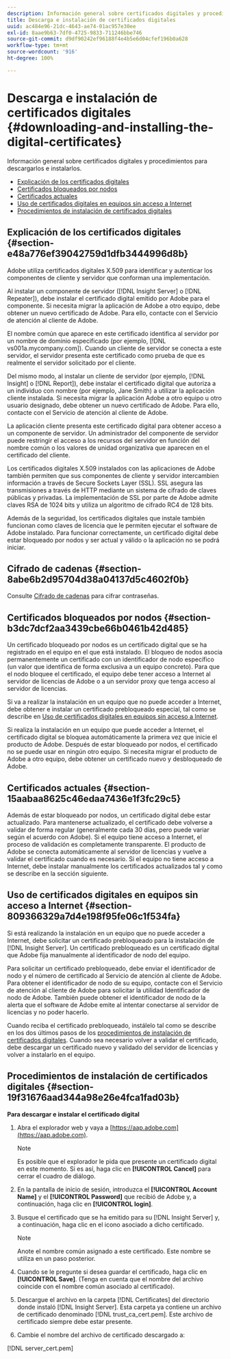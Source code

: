 ```yaml
---
description: Información general sobre certificados digitales y procedimientos para descargarlos e instalarlos.
title: Descarga e instalación de certificados digitales
uuid: ac484e96-21dc-4643-ae74-01ac957e30ee
exl-id: 8aae9b63-7df0-4725-9833-711246bbe746
source-git-commit: d9df90242ef96188f4e4b5e6d04cfef196b0a628
workflow-type: tm+mt
source-wordcount: '916'
ht-degree: 100%

---
```


# Descarga e instalación de certificados digitales {#downloading-and-installing-the-digital-certificates}

Información general sobre certificados digitales y procedimientos para descargarlos e instalarlos.

* [Explicación de los certificados digitales](../../../../../home/c-inst-svr/c-install-ins-svr/t-install-proc-inst-svr-dpu/c-dnld-dgtl-cert/c-dnld-dgtl-cert.md#section-e48a776ef39042759d1dfb3444996d8b)
* [Certificados bloqueados por nodos](../../../../../home/c-inst-svr/c-install-ins-svr/t-install-proc-inst-svr-dpu/c-dnld-dgtl-cert/c-dnld-dgtl-cert.md#section-b3dc7dcf2aa3439cbe66b0461b42d485)
* [Certificados actuales](../../../../../home/c-inst-svr/c-install-ins-svr/t-install-proc-inst-svr-dpu/c-dnld-dgtl-cert/c-dnld-dgtl-cert.md#section-15aabaa8625c46edaa7436e1f3fc29c5)
* [Uso de certificados digitales en equipos sin acceso a Internet](../../../../../home/c-inst-svr/c-install-ins-svr/t-install-proc-inst-svr-dpu/c-dnld-dgtl-cert/c-dnld-dgtl-cert.md#section-809366329a7d4e198f95fe06c1f534fa)
* [Procedimientos de instalación de certificados digitales](../../../../../home/c-inst-svr/c-install-ins-svr/t-install-proc-inst-svr-dpu/c-dnld-dgtl-cert/c-dnld-dgtl-cert.md#section-19f31676aad344a98e26e4fca1fad03b)

## Explicación de los certificados digitales {#section-e48a776ef39042759d1dfb3444996d8b}

Adobe utiliza certificados digitales X.509 para identificar y autenticar los componentes de cliente y servidor que conforman una implementación.

Al instalar un componente de servidor ([!DNL Insight Server] o [!DNL Repeater]), debe instalar el certificado digital emitido por Adobe para el componente. Si necesita migrar la aplicación de Adobe a otro equipo, debe obtener un nuevo certificado de Adobe. Para ello, contacte con el Servicio de atención al cliente de Adobe.

El nombre común que aparece en este certificado identifica al servidor por un nombre de dominio especificado (por ejemplo, [!DNL vs001a.mycompany.com]). Cuando un cliente de servidor se conecta a este servidor, el servidor presenta este certificado como prueba de que es realmente el servidor solicitado por el cliente.

Del mismo modo, al instalar un cliente de servidor (por ejemplo, [!DNL Insight] o [!DNL Report]), debe instalar el certificado digital que autoriza a un individuo con nombre (por ejemplo, Jane Smith) a utilizar la aplicación cliente instalada. Si necesita migrar la aplicación Adobe a otro equipo u otro usuario designado, debe obtener un nuevo certificado de Adobe. Para ello, contacte con el Servicio de atención al cliente de Adobe.

La aplicación cliente presenta este certificado digital para obtener acceso a un componente de servidor. Un administrador del componente de servidor puede restringir el acceso a los recursos del servidor en función del nombre común o los valores de unidad organizativa que aparecen en el certificado del cliente.

Los certificados digitales X.509 instalados con las aplicaciones de Adobe también permiten que sus componentes de cliente y servidor intercambien información a través de Secure Sockets Layer (SSL). SSL asegura las transmisiones a través de HTTP mediante un sistema de cifrado de claves públicas y privadas. La implementación de SSL por parte de Adobe admite claves RSA de 1024 bits y utiliza un algoritmo de cifrado RC4 de 128 bits.

Además de la seguridad, los certificados digitales que instale también funcionan como claves de licencia que le permiten ejecutar el software de Adobe instalado. Para funcionar correctamente, un certificado digital debe estar bloqueado por nodos y ser actual y válido o la aplicación no se podrá iniciar.

## Cifrado de cadenas {#section-8abe6b2d95704d38a04137d5c4602f0b}

Consulte [Cifrado de cadenas](../../../../../home/c-inst-svr/c-install-ins-svr/t-install-proc-inst-svr-dpu/c-dnld-dgtl-cert/string-encryption.md#concept-35da0b53650a4d7e82b240ad27f6d45a) para cifrar contraseñas.

## Certificados bloqueados por nodos {#section-b3dc7dcf2aa3439cbe66b0461b42d485}

Un certificado bloqueado por nodos es un certificado digital que se ha registrado en el equipo en el que está instalado. El bloqueo de nodos asocia permanentemente un certificado con un identificador de nodo específico (un valor que identifica de forma exclusiva a un equipo concreto). Para que el nodo bloquee el certificado, el equipo debe tener acceso a Internet al servidor de licencias de Adobe o a un servidor proxy que tenga acceso al servidor de licencias.

Si va a realizar la instalación en un equipo que no puede acceder a Internet, debe obtener e instalar un certificado prebloqueado especial, tal como se describe en [Uso de certificados digitales en equipos sin acceso a Internet](../../../../../home/c-inst-svr/c-install-ins-svr/t-install-proc-inst-svr-dpu/c-dnld-dgtl-cert/c-dnld-dgtl-cert.md#section-809366329a7d4e198f95fe06c1f534fa).

Si realiza la instalación en un equipo que puede acceder a Internet, el certificado digital se bloquea automáticamente la primera vez que inicie el producto de Adobe. Después de estar bloqueado por nodos, el certificado no se puede usar en ningún otro equipo. Si necesita migrar el producto de Adobe a otro equipo, debe obtener un certificado nuevo y desbloqueado de Adobe.

## Certificados actuales {#section-15aabaa8625c46edaa7436e1f3fc29c5}

Además de estar bloqueado por nodos, un certificado digital debe estar actualizado. Para mantenerse actualizado, el certificado debe volverse a validar de forma regular (generalmente cada 30 días, pero puede variar según el acuerdo con Adobe). Si el equipo tiene acceso a Internet, el proceso de validación es completamente transparente. El producto de Adobe se conecta automáticamente al servidor de licencias y vuelve a validar el certificado cuando es necesario. Si el equipo no tiene acceso a Internet, debe instalar manualmente los certificados actualizados tal y como se describe en la sección siguiente.

## Uso de certificados digitales en equipos sin acceso a Internet {#section-809366329a7d4e198f95fe06c1f534fa}

Si está realizando la instalación en un equipo que no puede acceder a Internet, debe solicitar un certificado prebloqueado para la instalación de [!DNL Insight Server]. Un certificado prebloqueado es un certificado digital que Adobe fija manualmente al identificador de nodo del equipo.

Para solicitar un certificado prebloqueado, debe enviar el identificador de nodo y el número de certificado al Servicio de atención al cliente de Adobe. Para obtener el identificador de nodo de su equipo, contacte con el Servicio de atención al cliente de Adobe para solicitar la utilidad Identificador de nodo de Adobe. También puede obtener el identificador de nodo de la alerta que el software de Adobe emite al intentar conectarse al servidor de licencias y no poder hacerlo.

Cuando reciba el certificado prebloqueado, instálelo tal como se describe en los dos últimos pasos de los [procedimientos de instalación de certificados digitales](../../../../../home/c-inst-svr/c-install-ins-svr/t-install-proc-inst-svr-dpu/c-dnld-dgtl-cert/c-dnld-dgtl-cert.md#section-19f31676aad344a98e26e4fca1fad03b). Cuando sea necesario volver a validar el certificado, debe descargar un certificado nuevo y validado del servidor de licencias y volver a instalarlo en el equipo.

## Procedimientos de instalación de certificados digitales {#section-19f31676aad344a98e26e4fca1fad03b}

**Para descargar e instalar el certificado digital**

1. Abra el explorador web y vaya a [https://aap.adobe.com](https://aap.adobe.com).

   >[!NOTE]
   >
   >Es posible que el explorador le pida que presente un certificado digital en este momento. Si es así, haga clic en **[!UICONTROL Cancel]** para cerrar el cuadro de diálogo.

1. En la pantalla de inicio de sesión, introduzca el **[!UICONTROL Account Name]** y el **[!UICONTROL Password]** que recibió de Adobe y, a continuación, haga clic en **[!UICONTROL login]**.

1. Busque el certificado que se ha emitido para su [!DNL Insight Server] y, a continuación, haga clic en el icono asociado a dicho certificado.

   >[!NOTE]
   >
   >Anote el nombre común asignado a este certificado. Este nombre se utiliza en un paso posterior.

1. Cuando se le pregunte si desea guardar el certificado, haga clic en **[!UICONTROL Save]**. (Tenga en cuenta que el nombre del archivo coincide con el nombre común asociado al certificado).
1. Descargue el archivo en la carpeta [!DNL Certificates] del directorio donde instaló [!DNL Insight Server]. Esta carpeta ya contiene un archivo de certificado denominado [!DNL trust_ca_cert.pem]. Este archivo de certificado siempre debe estar presente.

1. Cambie el nombre del archivo de certificado descargado a:

[!DNL server_cert.pem]
